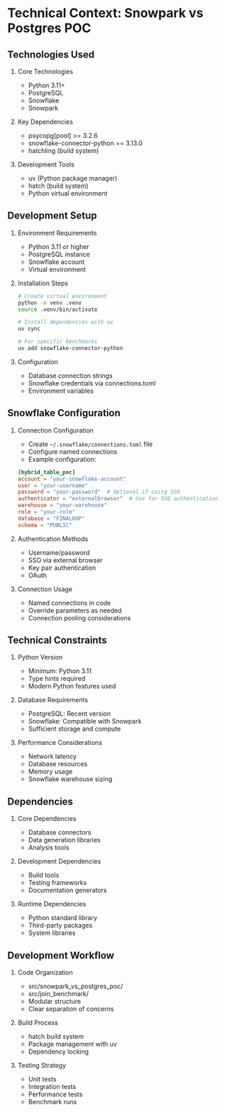 # Technical Context: Snowpark vs Postgres POC

## Technologies Used
1. Core Technologies
   - Python 3.11+
   - PostgreSQL
   - Snowflake
   - Snowpark

2. Key Dependencies
   - psycopg[pool] >= 3.2.6
   - snowflake-connector-python == 3.13.0
   - hatchling (build system)

3. Development Tools
   - uv (Python package manager)
   - hatch (build system)
   - Python virtual environment

## Development Setup
1. Environment Requirements
   - Python 3.11 or higher
   - PostgreSQL instance
   - Snowflake account
   - Virtual environment

2. Installation Steps
   ```bash
   # Create virtual environment
   python -m venv .venv
   source .venv/bin/activate

   # Install dependencies with uv
   uv sync
   
   # For specific benchmarks
   uv add snowflake-connector-python
   ```

3. Configuration
   - Database connection strings
   - Snowflake credentials via connections.toml
   - Environment variables

## Snowflake Configuration
1. Connection Configuration
   - Create `~/.snowflake/connections.toml` file
   - Configure named connections
   - Example configuration:
   ```toml
   [hybrid_table_poc]
   account = "your-snowflake-account"
   user = "your-username"
   password = "your-password"  # Optional if using SSO
   authenticator = "externalbrowser"  # Use for SSO authentication
   warehouse = "your-warehouse" 
   role = "your-role"
   database = "FINALOOP"
   schema = "PUBLIC"
   ```

2. Authentication Methods
   - Username/password
   - SSO via external browser
   - Key pair authentication
   - OAuth

3. Connection Usage
   - Named connections in code
   - Override parameters as needed
   - Connection pooling considerations

## Technical Constraints
1. Python Version
   - Minimum: Python 3.11
   - Type hints required
   - Modern Python features used

2. Database Requirements
   - PostgreSQL: Recent version
   - Snowflake: Compatible with Snowpark
   - Sufficient storage and compute

3. Performance Considerations
   - Network latency
   - Database resources
   - Memory usage
   - Snowflake warehouse sizing

## Dependencies
1. Core Dependencies
   - Database connectors
   - Data generation libraries
   - Analysis tools

2. Development Dependencies
   - Build tools
   - Testing frameworks
   - Documentation generators

3. Runtime Dependencies
   - Python standard library
   - Third-party packages
   - System libraries

## Development Workflow
1. Code Organization
   - src/snowpark_vs_postgres_poc/
   - src/join_benchmark/
   - Modular structure
   - Clear separation of concerns

2. Build Process
   - hatch build system
   - Package management with uv
   - Dependency locking

3. Testing Strategy
   - Unit tests
   - Integration tests
   - Performance tests
   - Benchmark runs 